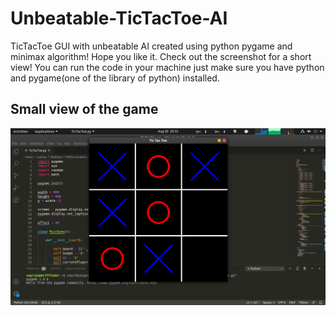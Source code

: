 # Unbeatable-TicTacToe-AI
TicTacToe GUI with unbeatable AI created using python pygame and minimax algorithm! Hope you like it.
Check out the screenshot for a short view! 
You can run the code in your machine just make sure you have python and pygame(one of the library of python) installed.

## Small view of the game
![picture alt](https://github.com/Supriyo-455/Unbeatable-TicTacToe-AI/blob/master/Screenshot%20from%202020-08-30%2020-35-45.png "Short view of the game")
